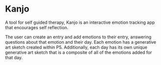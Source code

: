 # Kanjo

A tool for self guided therapy, Kanjo is an interactive emotion tracking app that encourages self reflection.

The user can create an entry and add emotions to their entry, answering questions about that emotion and their day. Each emotion has a generative art sketch created within P5. Additionally, each day has its own unique generative art sketch that is a composite of all of the emotions added for that day. 
